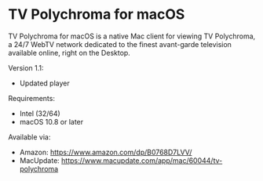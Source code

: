 # TV Polychroma for macOS
TV Polychroma for macOS is a native Mac client for viewing TV Polychroma, a 24/7 WebTV network dedicated to the finest avant-garde television available online, right on the Desktop.

Version 1.1:
- Updated player

Requirements:
- Intel (32/64)
- macOS 10.8 or later

Available via:
- Amazon: https://www.amazon.com/dp/B0768D7LVV/
- MacUpdate: https://www.macupdate.com/app/mac/60044/tv-polychroma
